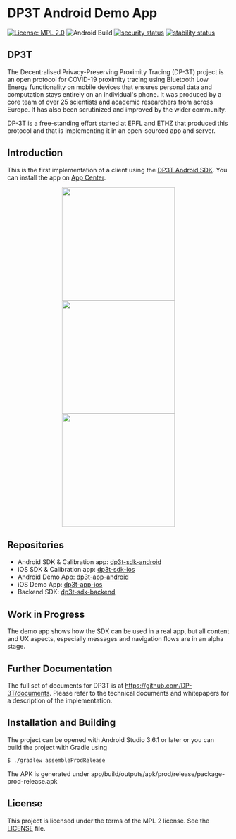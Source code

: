 # DP3T Android Demo App

[![License: MPL 2.0](https://img.shields.io/badge/License-MPL%202.0-brightgreen.svg)](https://github.com/DP-3T/dp3t-app-android/blob/master/LICENSE)
![Android Build](https://github.com/DP-3T/dp3t-app-android/workflows/Android%20Build/badge.svg)
[![security status](https://meterian.com/badge/gh/noiapp/noi-app-android/security)](https://meterian.com/report/gh/noiapp/noi-app-android)
[![stability status](https://meterian.com/badge/gh/noiapp/noi-app-android/stability)](https://meterian.com/report/gh/noiapp/noi-app-android)

## DP3T
The Decentralised Privacy-Preserving Proximity Tracing (DP-3T) project is an open protocol for COVID-19 proximity tracing using Bluetooth Low Energy functionality on mobile devices that ensures personal data and computation stays entirely on an individual's phone. It was produced by a core team of over 25 scientists and academic researchers from across Europe. It has also been scrutinized and improved by the wider community.

DP-3T is a free-standing effort started at EPFL and ETHZ that produced this protocol and that is implementing it in an open-sourced app and server.


## Introduction
This is the first implementation of a client using the [DP3T Android SDK](https://github.com/DP-3T/dp3t-sdk-android). You can install the app on [App Center](https://install.appcenter.ms/orgs/dp-3t/apps/nextstep-android/distribution_groups/internal).

<p align="center">
<img src="documentation/screenshots/screenshot_homescreen.jpg" width="256">
<img src="documentation/screenshots/screenshot_encounters.jpg" width="256">
<img src="documentation/screenshots/screenshot_thankyou.jpg" width="256">
</p>


## Repositories
* Android SDK & Calibration app: [dp3t-sdk-android](https://github.com/DP-3T/dp3t-sdk-android)
* iOS SDK & Calibration app: [dp3t-sdk-ios](https://github.com/DP-3T/dp3t-sdk-ios)
* Android Demo App: [dp3t-app-android](https://github.com/DP-3T/dp3t-app-android)
* iOS Demo App: [dp3t-app-ios](https://github.com/DP-3T/dp3t-app-ios)
* Backend SDK: [dp3t-sdk-backend](https://github.com/DP-3T/dp3t-sdk-backend)


## Work in Progress
The demo app shows how the SDK can be used in a real app, but all content and UX aspects, especially messages and navigation flows are in an alpha stage. 


## Further Documentation
The full set of documents for DP3T is at https://github.com/DP-3T/documents. Please refer to the technical documents and whitepapers for a description of the implementation.


## Installation and Building
The project can be opened with Android Studio 3.6.1 or later or you can build the project with Gradle using
```sh
$ ./gradlew assembleProdRelease
```
The APK is generated under app/build/outputs/apk/prod/release/package-prod-release.apk


## License
This project is licensed under the terms of the MPL 2 license. See the [LICENSE](LICENSE) file.
